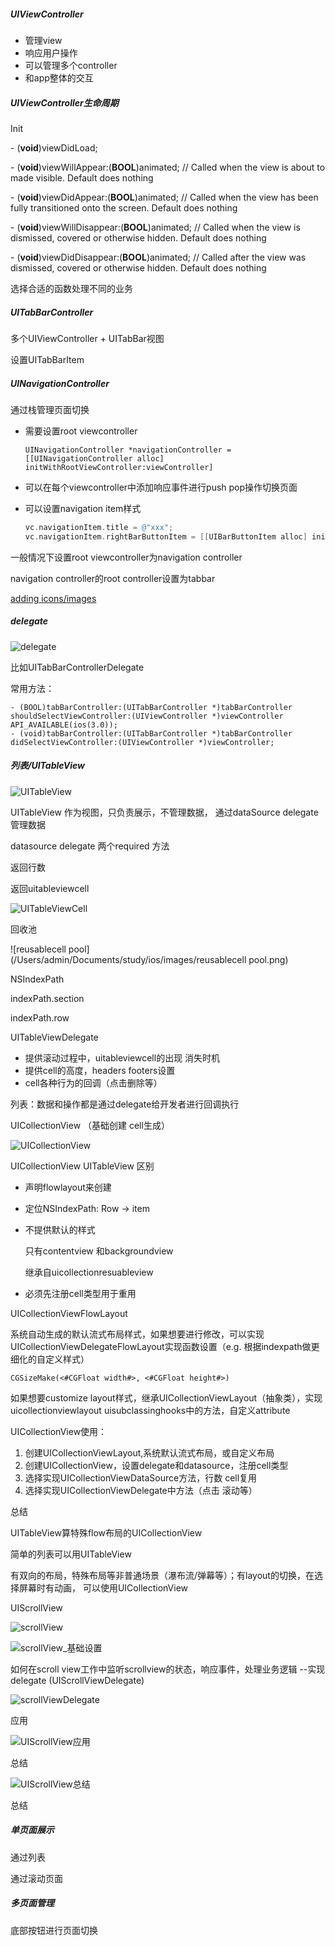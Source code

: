 

##### UIViewController

- 管理view
- 响应用户操作
- 可以管理多个controller
- 和app整体的交互

##### UIViewController生命周期

Init

\- (**void**)viewDidLoad;

\- (**void**)viewWillAppear:(**BOOL**)animated;  // Called when the view is about to made visible. Default does nothing

\- (**void**)viewDidAppear:(**BOOL**)animated;   // Called when the view has been fully transitioned onto the screen. Default does nothing

\- (**void**)viewWillDisappear:(**BOOL**)animated; // Called when the view is dismissed, covered or otherwise hidden. Default does nothing

\- (**void**)viewDidDisappear:(**BOOL**)animated; // Called after the view was dismissed, covered or otherwise hidden. Default does nothing

选择合适的函数处理不同的业务

##### UITabBarController

多个UIViewController + UITabBar视图

设置UITabBarItem

##### UINavigationController

通过栈管理页面切换

- 需要设置root viewcontroller

  ```objc
  UINavigationController *navigationController = [[UINavigationController alloc] initWithRootViewController:viewController]
  ```

- 可以在每个viewcontroller中添加响应事件进行push pop操作切换页面

- 可以设置navigation item样式

  ```objective-c
  vc.navigationItem.title = @"xxx";
  vc.navigationItem.rightBarButtonItem = [[UIBarButtonItem alloc] initWithTitle: @"xxx" ...]
  ```

一般情况下设置root viewcontroller为navigation controller

navigation controller的root controller设置为tabbar

[adding icons/images](https://guides.codepath.com/ios/adding-image-assets)

##### delegate

![delegate](/Users/admin/Documents/study/ios/images/delegate.png)

比如UITabBarControllerDelegate

常用方法：

```objc
- (BOOL)tabBarController:(UITabBarController *)tabBarController shouldSelectViewController:(UIViewController *)viewController API_AVAILABLE(ios(3.0));
- (void)tabBarController:(UITabBarController *)tabBarController didSelectViewController:(UIViewController *)viewController;
```

##### 列表/UITableView

![UITableView](/Users/admin/Documents/study/ios/images/UITableView.png)

UITableView 作为视图，只负责展示，不管理数据， 通过dataSource delegate管理数据

datasource delegate 两个required 方法

返回行数

返回uitableviewcell

![UITableViewCell](/Users/admin/Documents/study/ios/images/UITableViewCell.png)

回收池

![reusablecell pool](/Users/admin/Documents/study/ios/images/reusablecell pool.png)

NSIndexPath

indexPath.section

indexPath.row



UITableViewDelegate

- 提供滚动过程中，uitableviewcell的出现 消失时机
- 提供cell的高度，headers footers设置 
- cell各种行为的回调（点击删除等）



列表：数据和操作都是通过delegate给开发者进行回调执行



UICollectionView （基础创建 cell生成）

![UICollectionView](/Users/admin/Documents/study/ios/images/UICollectionView.png)

UICollectionView UITableView 区别

- 声明flowlayout来创建

- 定位NSIndexPath:  Row -> item

- 不提供默认的样式

  只有contentview 和backgroundview

  继承自uicollectionresuableview

- 必须先注册cell类型用于重用

UICollectionViewFlowLayout

系统自动生成的默认流式布局样式，如果想要进行修改，可以实现UICollectionViewDelegateFlowLayout实现函数设置（e.g. 根据indexpath做更细化的自定义样式）

`CGSizeMake(<#CGFloat width#>, <#CGFloat height#>)`

如果想要customize layout样式，继承UICollectionViewLayout（抽象类），实现uicollectionviewlayout uisubclassinghooks中的方法，自定义attribute

UICollectionView使用：

1. 创建UICollectionViewLayout,系统默认流式布局，或自定义布局
2. 创建UICollectionView，设置delegate和datasource，注册cell类型
3. 选择实现UICollectionViewDataSource方法，行数 cell复用
4. 选择实现UICollectionViewDelegate中方法（点击 滚动等）

总结

UITableView算特殊flow布局的UICollectionView

简单的列表可以用UITableView

有双向的布局，特殊布局等非普通场景（瀑布流/弹幕等）；有layout的切换，在选择屏幕时有动画， 可以使用UICollectionView



UIScrollView

![scrollView](/Users/admin/Documents/study/ios/images/uiscrollview.png)

![scrollView_基础设置](/Users/admin/Documents/study/ios/images/scrollView_基础设置.png)

如何在scroll view工作中监听scrollview的状态，响应事件，处理业务逻辑 --实现delegate (UIScrollViewDelegate)

![scrollViewDelegate](/Users/admin/Documents/study/ios/images/scrollViewDelegate.png)

应用

![UIScrollView应用](/Users/admin/Documents/study/ios/images/UIScrollView应用.png)

总结

![UIScrollView总结](/Users/admin/Documents/study/ios/images/UIScrollView总结.png)

总结

##### 单页面展示 

通过列表 

通过滚动页面

##### 多页面管理

底部按钮进行页面切换